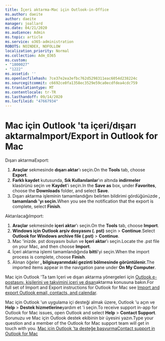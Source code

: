 ```yaml
---
title: İçeri aktarma-Mac için Outlook-in-Office
ms.author: daeite
author: daeite
manager: joallard
ms.date: 04/21/2020
ms.audience: Admin
ms.topic: article
ms.service: o365-administration
ROBOTS: NOINDEX, NOFOLLOW
localization_priority: Normal
ms.collection: Adm_O365
ms.custom:
- "1800027"
- "1222"
ms.assetid: ''
ms.openlocfilehash: 7ce37e2ea3efbc762d5298311eac6054d238224c
ms.sourcegitcommit: c6692ce0fa1358ec3529e59ca0ecdfdea4cdc759
ms.translationtype: MT
ms.contentlocale: tr-TR
ms.lasthandoff: 09/14/2020
ms.locfileid: "47667934"
---
```

# <a name="importexport-in-outlook-for-mac"></a><span data-ttu-id="87b57-102">Mac için Outlook 'ta içeri/dışarı aktarma</span><span class="sxs-lookup"><span data-stu-id="87b57-102">Import/Export in Outlook for Mac</span></span> 

<span data-ttu-id="87b57-103">Dışarı aktarma</span><span class="sxs-lookup"><span data-stu-id="87b57-103">Export:</span></span>
1. <span data-ttu-id="87b57-104">**Araçlar** sekmesinde **dışarı aktar**'ı seçin.</span><span class="sxs-lookup"><span data-stu-id="87b57-104">On the **Tools** tab, choose **Export**.</span></span>
2. <span data-ttu-id="87b57-105">**Farklı kaydet** kutusunda, **Sık Kullanılanlar**'ın altında **indirmeler** klasörünü seçin ve **Kaydet**'i seçin.</span><span class="sxs-lookup"><span data-stu-id="87b57-105">In the **Save as** box, under **Favorites**, choose the **Downloads** folder, and select **Save**.</span></span>
3. <span data-ttu-id="87b57-106">Dışarı aktarma işleminin tamamlandığını belirten bildirimi gördüğünüzde **, tamamlandı 'yı seçin.**</span><span class="sxs-lookup"><span data-stu-id="87b57-106">When you see the notification that the export is complete, select **Finish**.</span></span>

<span data-ttu-id="87b57-107">Aktarılacağı</span><span class="sxs-lookup"><span data-stu-id="87b57-107">Import:</span></span>
1. <span data-ttu-id="87b57-108">**Araçlar** sekmesinde **içeri aktar**'ı seçin.</span><span class="sxs-lookup"><span data-stu-id="87b57-108">On the **Tools** tab, choose **Import**.</span></span>
2. <span data-ttu-id="87b57-109">**Windows için Outlook arşiv dosyasını (. pst)** seçin  >  **Continue**.</span><span class="sxs-lookup"><span data-stu-id="87b57-109">Select **Outlook for Windows archive file (.pst)** > **Continue**.</span></span>
3. <span data-ttu-id="87b57-110">Mac 'inizde. pst dosyasını bulun ve **Içeri aktar**'ı seçin.</span><span class="sxs-lookup"><span data-stu-id="87b57-110">Locate the .pst file on your Mac, and then choose **Import**.</span></span>
4. <span data-ttu-id="87b57-111">İçeri aktarma işlemi tamamlandığında **bitti**'yi seçin.</span><span class="sxs-lookup"><span data-stu-id="87b57-111">When the import process is complete, choose **Finish**.</span></span>
5. <span data-ttu-id="87b57-112">Alınan öğeler **, bilgisayarımdaki gezinti bölmesinde görüntülenir.**</span><span class="sxs-lookup"><span data-stu-id="87b57-112">The imported items appear in the navigation pane under **On My Computer**.</span></span>

<span data-ttu-id="87b57-113">Mac için Outlook 'Ta tam Içeri ve dışarı aktarma yönergeleri için [Outlook e-postasını, kişilerini ve takvimini içeri ve dışarı](https://support.office.com/article/92577192-3881-4502-b79d-c3bbada6c8ef#ID0EAACAAA=Mac)aktarma konusuna bakın.</span><span class="sxs-lookup"><span data-stu-id="87b57-113">For full set of Import and Export instructions for Outlook for Mac see [Import and export Outlook email, contacts, and calendar](https://support.office.com/article/92577192-3881-4502-b79d-c3bbada6c8ef#ID0EAACAAA=Mac).</span></span> 

<span data-ttu-id="87b57-114">Mac için Outlook 'un uygulama içi desteği almak üzere, Outlook 'u açın ve **Help**  >  **Destek hizmetlerine**yardım et 'i seçin.</span><span class="sxs-lookup"><span data-stu-id="87b57-114">To receive support in-app for Outlook for Mac issues, open Outlook and select **Help** > **Contact Support**.</span></span> <span data-ttu-id="87b57-115">Sorunuzu ve Mac için Outlook destek ekibinin bir üyesini yazın.</span><span class="sxs-lookup"><span data-stu-id="87b57-115">Type your question and a member of the Outlook for Mac support team will get in touch with you.</span></span> [<span data-ttu-id="87b57-116">Mac için Outlook 'ta desteğe başvurma</span><span class="sxs-lookup"><span data-stu-id="87b57-116">Contact support in Outlook for Mac</span></span>](https://go.microsoft.com/fwlink/?linkid=2002400&clcid=0x409)